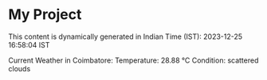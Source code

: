 # My Project

This content is dynamically generated in Indian Time (IST): 2023-12-25 16:58:04 IST


Current Weather in Coimbatore:
Temperature: 28.88 °C
Condition: scattered clouds
